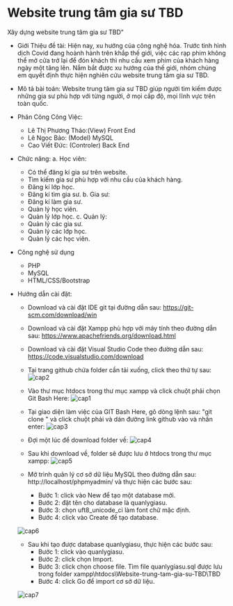 # Website trung tâm gia sư TBD

Xây dựng website trung tâm gia sư TBD"
* Giới Thiệu đề tài: Hiện nay, xu hướng của công nghệ hóa. Trước tình hình dịch Covid đang hoành hành trên khắp thế giới, việc các rạp phim
  không thể mở cửa trở lại để đón khách thì nhu cầu xem phim của khách hàng ngày một tăng lên. Nắm bắt được xu hướng của thế giới, nhóm chúng em quyết định thực hiện nghiên cứu website trung tâm gia sư TBD.
* Mô tả bài toán: Website trung tâm gia sư TBD giúp người tìm kiếm được những gia sư phù hợp với từng người, ở mọi cấp độ, mọi lĩnh vực trên toàn quốc.
* Phân Công Công Việc:
  - Lê Thị Phương Thảo:(View) Front End
  - Lê Ngọc Bảo: (Model) MySQL
  - Cao Viết Đức: (Controler) Back End
  
* Chức năng:
  a. Học viên:
  + Có thể đăng kí gia sư trên website.
  + Tìm kiếm gia sư phù hợp với nhu cầu của khách hàng.
  + Đăng kí lớp học.
  + Đăng kí tìm gia sư.
  b. Gia sư:
  + Đăng kí làm gia sư.
  + Quản lý học viên.
  + Quản lý lớp học.
  c. Quản lý:
  + Quản lý các gia sư.
  + Quản lý các lớp học.
  + Quản lý các học viên.
* Công nghệ sử dụng
  - PHP
  - MySQL
  - HTML/CSS/Bootstrap

* Hướng dẫn cài đặt:
  - Download và cài đặt IDE git  tại đường dẫn sau: https://git-scm.com/download/win
  - Download và cài đặt Xampp phù hợp với máy tính theo đường dẫn sau: https://www.apachefriends.org/download.html
  - Download và cài đặt Visual Studio Code theo đường dẫn sau: https://code.visualstudio.com/download
  - Tại trang github chứa folder cần tải xuống, click theo thứ tự sau:
  ![cap2](https://user-images.githubusercontent.com/71202592/105790303-a44b0a80-5fb6-11eb-9a88-e735874bc25d.png)
  
  - Vào thư mục htdocs trong thư mục xampp và click chuột phải chọn Git Bash Here:
  ![cap1](https://user-images.githubusercontent.com/71202592/105789191-8ed4e100-5fb4-11eb-9f53-defba67ccd72.png)
  
  - Tại giao diện làm việc của GIT Bash Here, gõ dòng lệnh sau: "git clone " và click chuột phải và dán đường link github vào và nhấn enter:
  ![cap3](https://user-images.githubusercontent.com/71202592/105790778-7e723580-5fb7-11eb-8280-c539e88944e4.png)
  
  - Đợi một lúc để download folder về:
  ![cap4](https://user-images.githubusercontent.com/71202592/105792766-87183b00-5fba-11eb-8dbe-090f78452317.png)
  
  - Sau khi download về, folder sẽ được lưu ở htdocs trong thư mục xampp:
  ![cap5](https://user-images.githubusercontent.com/71202592/105792942-d5c5d500-5fba-11eb-8e67-4ca125344ca5.png)
  
  - Mở trình quản lý cơ sở dữ liệu MySQL theo đường dẫn sau: http://localhost/phpmyadmin/ và thực hiện các bước sau:
    + Bước 1: click vào New để tạo một database mới.
    + Bước 2: đặt tên cho database là quanlygiasu.
    + Bước 3: chọn uft8_unicode_ci làm font chữ mặc định.
    + Bước 4: click vào Create để tạo database.
   
   ![cap6](https://user-images.githubusercontent.com/71202592/105793845-71a41080-5fbc-11eb-9d44-107eb3b8fd9d.png)
   
  - Sau khi tạo được database quanlygiasu, thực hiện các bước sau:
    + Bước 1: click vào quanlygiasu.
    + Bước 2: click chọn Import.
    + Bước 3: click chọn choose file. Tìm file quanlygiasu.sql được lưu trong folder xampp\htdocs\Website-trung-tam-gia-su-TBD\TBD
    + Bước 4: click Go để import cơ sở dữ liệu.
    
   ![cap7](https://user-images.githubusercontent.com/71202592/105794654-fe030300-5fbd-11eb-8325-8da28e1f9087.png)
  
  
